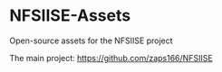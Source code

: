 # NFSIISE-Assets
Open-source assets for the NFSIISE project

The main project: https://github.com/zaps166/NFSIISE
